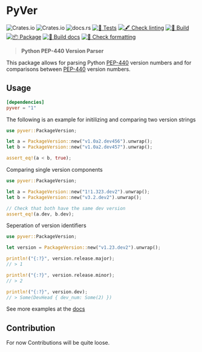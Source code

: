 # PyVer

<!-- markdownlint-disable MD013 -->
![Crates.io](https://img.shields.io/crates/l/pyver) ![Crates.io](https://img.shields.io/crates/v/pyver) ![docs.rs](https://img.shields.io/docsrs/pyver) [![🧪 Tests](https://github.com/Allstreamer/pyver/actions/workflows/tests.yml/badge.svg)](https://github.com/Allstreamer/pyver/actions/workflows/tests.yml) [![🖋  Check linting](https://github.com/Allstreamer/pyver/actions/workflows/lint.yml/badge.svg)](https://github.com/Allstreamer/pyver/actions/workflows/lint.yml) [![🔨 Build](https://github.com/Allstreamer/pyver/actions/workflows/build.yml/badge.svg)](https://github.com/Allstreamer/pyver/actions/workflows/build.yml) [![📦 Package](https://github.com/Allstreamer/pyver/actions/workflows/package.yml/badge.svg)](https://github.com/Allstreamer/pyver/actions/workflows/package.yml) [![📄 Build docs](https://github.com/Allstreamer/pyver/actions/workflows/docs.yml/badge.svg)](https://github.com/Allstreamer/pyver/actions/workflows/docs.yml) [![👔 Check formatting](https://github.com/Allstreamer/pyver/actions/workflows/format.yml/badge.svg)](https://github.com/Allstreamer/pyver/actions/workflows/format.yml)
<!-- markdownlint-enable MD013 -->

> **Python PEP-440 Version Parser**

This package allows for parsing Python [PEP-440](https://peps.python.org/pep-0440/)
version numbers and for comparisons between
[PEP-440](https://peps.python.org/pep-0440/) version numbers.

## Usage

```Toml
[dependencies]
pyver = "1"
```

The following is an example for initilizing and comparing two version strings

```Rust
use pyver::PackageVersion;

let a = PackageVersion::new("v1.0a2.dev456").unwrap();
let b = PackageVersion::new("v1.0a2.dev457").unwrap();

assert_eq!(a < b, true);
```

Comparing single version components

```Rust
use pyver::PackageVersion;

let a = PackageVersion::new("1!1.323.dev2").unwrap();
let b = PackageVersion::new("v3.2.dev2").unwrap();

// Check that both have the same dev version
assert_eq!(a.dev, b.dev);
```

Seperation of version identifiers

```Rust
use pyver::PackageVersion;

let version = PackageVersion::new("v1.23.dev2").unwrap();

println!("{:?}", version.release.major);
// > 1

println!("{:?}", version.release.minor);
// > 2

println!("{:?}", version.dev);
// > Some(DevHead { dev_num: Some(2) })
```

See more examples at the [docs](https://docs.rs/pyver/latest/pyver/)

## Contribution

For now Contributions will be quite loose.
